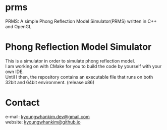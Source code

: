 # prms
PRMS: A simple Phong Reflection Model Simulator(PRMS) written in C++ and OpenGL

# Phong Reflection Model Simulator
This is a simulator in order to simulate phong reflection model.  
I am working on with CMake for you to build the code by yourself with your own IDE.  
Until I then, the repository contains an executable file that runs on both 32bit and 64bit environment. (release x86)

# Contact 
e-mail: kyoungwhankim.dev@gmail.com  
website: kyoungwhankim@github.io
